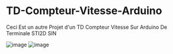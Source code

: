 # TD-Compteur-Vitesse-Arduino
Ceci Est un autre Projet d'un TD Compteur Vitesse Sur Arduino De Terminale STI2D SIN 

![image](https://github.com/user-attachments/assets/904309d9-56cc-45b1-8814-e30d4bc3771b)
![image](https://github.com/user-attachments/assets/660c94a8-3b94-4ae5-9f6d-f6a41557097b)

